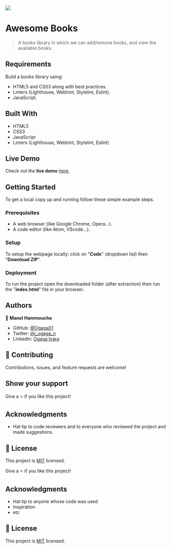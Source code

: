 ![](https://img.shields.io/badge/Microverse-blueviolet)

# Awesome Books

> A books library in which we can add/remove books, and view the available books.

## Requirements

Build a books library using:
- HTML5 and CSS3 along with best practices.
- Linters (Lighthouse, Webhint, Stylelint, Eslint).
- JavaScript.

## Built With

- HTML5
- CSS3
- JavaScript
- Linters (Lighthouse, Webhint, Stylelint, Eslint)

## Live Demo
Check out the **live demo** [here.](https://ogaga01.github.io/My-Awesome-Books/)


## Getting Started

To get a local copy up and running follow these simple example steps.

### Prerequisites

- A web browser (like Google Chrome, Opera...).
- A code editor (like Atom, VScode...).

### Setup

To setup the webpage locally: click on "**Code**" (dropdown list) then "**Download ZIP**".

### Deployment

To run the project open the downloaded folder (after extraction) then run the "**index.html**" file in your browser.

## Authors

👤 **Manel Hammouche**

- GitHub: [@Ogaga01](https://github.com/Ogaga01)
- Twitter: [@i_ogaga_n](https://twitter.com/i_ogaga_n)
- LinkedIn: [Ogaga Iyara](https://www.linkedin.com/in/ogaga-iyara/)



## 🤝 Contributing

Contributions, issues, and feature requests are welcome!

## Show your support

Give a ⭐️ if you like this project!

## Acknowledgments

- Hat tip to code reviewers and to everyone who reviewed the project and made suggestions.

## 📝 License

This project is [MIT](./MIT.md) licensed.

Give a ⭐️ if you like this project!

## Acknowledgments

- Hat tip to anyone whose code was used
- Inspiration
- etc

## 📝 License

This project is [MIT](./MIT.md) licensed.

